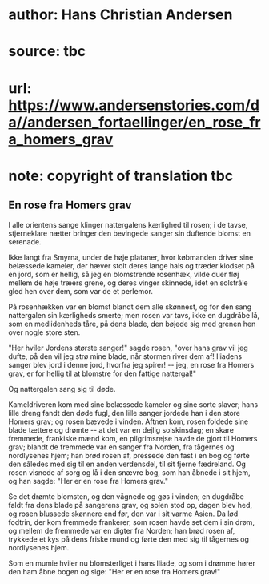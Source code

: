 # author: Hans Christian Andersen
# source: tbc
# url: https://www.andersenstories.com/da//andersen_fortaellinger/en_rose_fra_homers_grav
# note: copyright of translation tbc

## En rose fra Homers grav 

I alle orientens sange klinger nattergalens kærlighed til rosen; i de
tavse, stjerneklare nætter bringer den bevingede sanger sin duftende
blomst en serenade.

Ikke langt fra Smyrna, under de høje plataner, hvor købmanden driver
sine belæssede kameler, der hæver stolt deres lange hals og træder
klodset på en jord, som er hellig, så jeg en blomstrende rosenhæk, vilde
duer fløj mellem de høje træers grene, og deres vinger skinnede, idet en
solstråle gled hen over dem, som var de et perlemor.

På rosenhækken var en blomst blandt dem alle skønnest, og for den sang
nattergalen sin kærligheds smerte; men rosen var tavs, ikke en dugdråbe
lå, som en medlidenheds tåre, på dens blade, den bøjede sig med grenen
hen over nogle store sten.

"Her hviler Jordens største sanger!" sagde rosen, "over hans grav vil
jeg dufte, på den vil jeg strø mine blade, når stormen river dem af!
Iliadens sanger blev jord i denne jord, hvorfra jeg spirer! -- jeg, en
rose fra Homers grav, er for hellig til at blomstre for den fattige
nattergal!"

Og nattergalen sang sig til døde.

Kameldriveren kom med sine belæssede kameler og sine sorte slaver; hans
lille dreng fandt den døde fugl, den lille sanger jordede han i den
store Homers grav; og rosen bævede i vinden. Aftnen kom, rosen foldede
sine blade tættere og drømte -- at det var en dejlig solskinsdag; en
skare fremmede, frankiske mænd kom, en pilgrimsrejse havde de gjort til
Homers grav; blandt de fremmede var en sanger fra Norden, fra tågernes
og nordlysenes hjem; han brød rosen af, pressede den fast i en bog og
førte den således med sig til en anden verdensdel, til sit fjerne
fædreland. Og rosen visnede af sorg og lå i den snævre bog, som han
åbnede i sit hjem, og han sagde: "Her er en rose fra Homers grav."

Se det drømte blomsten, og den vågnede og gøs i vinden; en dugdråbe
faldt fra dens blade på sangerens grav, og solen stod op, dagen blev
hed, og rosen blussede skønnere end før, den var i sit varme Asien. Da
lød fodtrin, der kom fremmede frankerer, som rosen havde set dem i sin
drøm, og mellem de fremmede var en digter fra Norden; han brød rosen af,
trykkede et kys på dens friske mund og førte den med sig til tågernes og
nordlysenes hjem.

Som en mumie hviler nu blomsterliget i hans Iliade, og som i drømme
hører den ham åbne bogen og sige: "Her er en rose fra Homers grav!"

